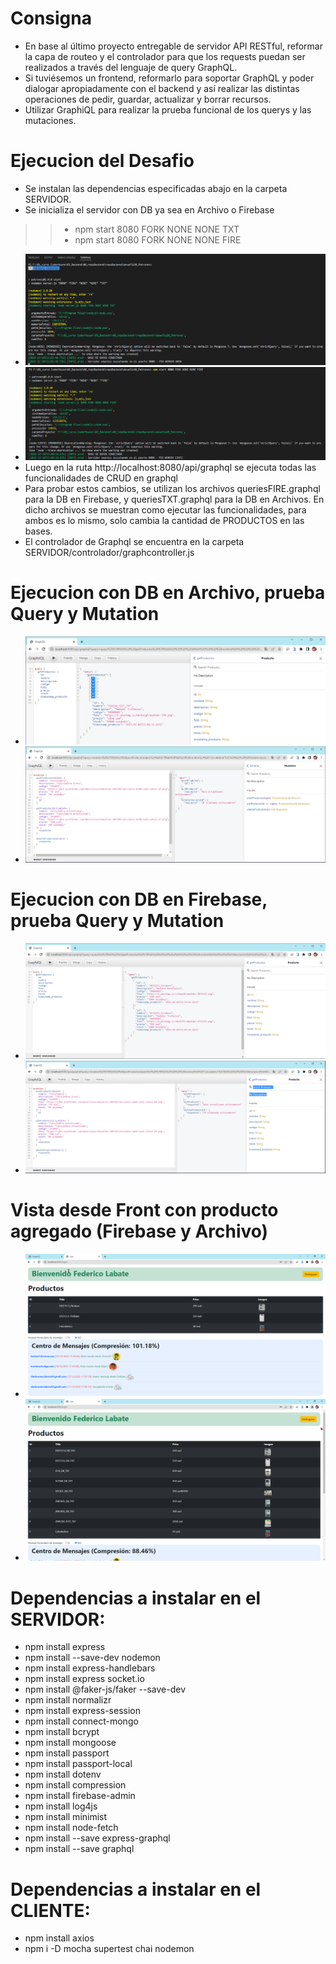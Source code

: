 # Consigna
- En base al último proyecto entregable de servidor API RESTful, reformar la capa de routeo y el controlador para que los requests puedan ser realizados a través del lenguaje de query GraphQL.
- Si tuviésemos un frontend, reformarlo para soportar GraphQL y poder dialogar apropiadamente con el backend y así realizar las distintas operaciones de pedir, guardar, actualizar y borrar recursos.
- Utilizar GraphiQL para realizar la prueba funcional de los querys y las mutaciones.

# Ejecucion del Desafio
- Se instalan las dependencias especificadas abajo en la carpeta SERVIDOR.
- Se inicializa el servidor con DB ya sea en Archivo o Firebase
>> - npm start 8080 FORK NONE NONE TXT
>> - npm start 8080 FORK NONE NONE FIRE
- ![image](https://github.com/carlosmbelmonte/repoBackend/blob/main/desafio22_GraphQL/SERVIDOR/views/imagenes/modoArchivo.png)
- ![image](https://github.com/carlosmbelmonte/repoBackend/blob/main/desafio22_GraphQL/SERVIDOR/views/imagenes/modoFirebase.png)
- Luego en la ruta http://localhost:8080/api/graphql se ejecuta todas las funcionalidades de CRUD en graphql
- Para probar estos cambios, se utilizan los archivos queriesFIRE.graphql para la DB en Firebase, y queriesTXT.graphql para la DB en Archivos. En dicho archivos se muestran como ejecutar las funcionalidades, para ambos es lo mismo, solo cambia la cantidad de PRODUCTOS en las bases.
- El controlador de Graphql se encuentra en la carpeta SERVIDOR/controlador/graphcontroller.js

# Ejecucion con DB en Archivo, prueba Query y Mutation
- ![image](https://github.com/carlosmbelmonte/repoBackend/blob/main/desafio22_GraphQL/SERVIDOR/views/imagenes/modoArchivo_graphqlQuery.png)
- ![image](https://github.com/carlosmbelmonte/repoBackend/blob/main/desafio22_GraphQL/SERVIDOR/views/imagenes/modoArchivo_graphqlMutation.png)

# Ejecucion con DB en Firebase, prueba Query y Mutation
- ![image](https://github.com/carlosmbelmonte/repoBackend/blob/main/desafio22_GraphQL/SERVIDOR/views/imagenes/modoFirebase_graphqlQuery.png)
- ![image](https://github.com/carlosmbelmonte/repoBackend/blob/main/desafio22_GraphQL/SERVIDOR/views/imagenes/modoFirebase_graphqlMutation.png)

# Vista desde Front con producto agregado (Firebase y Archivo)
- ![image](https://github.com/carlosmbelmonte/repoBackend/blob/main/desafio22_GraphQL/SERVIDOR/views/imagenes/frontFirebase.png)
- ![image](https://github.com/carlosmbelmonte/repoBackend/blob/main/desafio22_GraphQL/SERVIDOR/views/imagenes/frontArchivo.png)

# Dependencias a instalar en el SERVIDOR:
- npm install express
- npm install --save-dev nodemon
- npm install express-handlebars
- npm install express socket.io
- npm install @faker-js/faker --save-dev
- npm install normalizr
- npm install express-session
- npm install connect-mongo
- npm install bcrypt
- npm install mongoose
- npm install passport
- npm install passport-local
- npm install dotenv
- npm install compression
- npm install firebase-admin
- npm install log4js
- npm install minimist
- npm install node-fetch
- npm install --save express-graphql
- npm install --save graphql

# Dependencias a instalar en el CLIENTE:
- npm install axios
- npm i -D mocha supertest chai nodemon